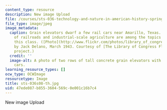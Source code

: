```yaml
---
content_type: resource
description: New image Upload
file: /courses/sts-036-technology-and-nature-in-american-history-spring-2008/47ede087b8553604569c0e001c16b7c4_sts-036s08-th.jpg
file_type: image/jpeg
image_metadata:
  caption: Grain elevators dwarf a few rail cars near Amarillo, Texas. The growth
    of railroads and industrial-scale agriculture are among the topics covered in
    this class. ([Photo](http://www.flickr.com/photos/library_of_congress/2179201114)
    by Jack Delano, March 1943. Courtesy of [The Library of Congress Flickr Commons](http://www.flickr.com/photos/library_of_congress/)
    project.)
  credit: ''
  image-alt: A photo of two rows of tall concrete grain elevators with a few railroad
    cars.
learning_resource_types: []
ocw_type: OCWImage
resourcetype: Image
title: sts-036s08-th.jpg
uid: 47ede087-b855-3604-569c-0e001c16b7c4
---
```

New image Upload

